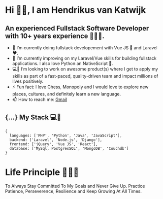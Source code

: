 <!--
### Hi there 👋
**vankatwijk/vankatwijk** is a ✨ _special_ ✨ repository because its `README.md` (this file) appears on your GitHub profile.

Here are some ideas to get you started:

- 🔭 I’m currently working on ...
- 🌱 I’m currently learning ...
- 👯 I’m looking to collaborate on ...
- 🤔 I’m looking for help with ...
- 💬 Ask me about ...
- 📫 How to reach me: ...
- 😄 Pronouns: ...
- ⚡ Fun fact: ...
-->

# Hi 👋🏽, I am Hendrikus van Katwijk 
## An experienced Fullstack Software Developer with 10+ years experience 👨🏽‍💻.


- 🔭 I’m currently doing fullstack developement with Vue JS 💚 and Laravel ❤️.
- 🌱 I’m currently improving on my Laravel/Vue skills for building fullstack applications. I also love Python an NativeScript 💙.
- 💻👯 I’m looking to work on awesome product(s) where I get to apply my skills as part of a fast-paced, quality-driven team and impact millions of lives positively.
- ⚡ Fun fact: I love Chess, Monopoly and I would love to explore new places, cultures, and definitely learn a new language.
- 📫 How to reach me: [Gmail](mailto:Hendrikus.hpvk@gmail.com)

## {...} My Stack 💻🚀

```
{
  languages: ['PHP', 'Python', 'Java', 'JavaScript'],
  backend: ['Laravel', 'Node.js', 'Django'],
  frontend: ['jQuery', 'Vue JS', 'React'],
  database: ['MySql, PostgresSQL', 'MongoDB', 'Couchdb']
}
```

# Life Principle 👨🏽‍🏫

To Always Stay Committed To My Goals and Never Give Up. Practice Patience, Perseverence, Resilience and Keep Growing At All Times.
